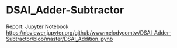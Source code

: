 # DSAI_Adder-Subtractor

Report: Jupyter Notebook https://nbviewer.jupyter.org/github/wwwmelodycomtw/DSAI_Adder-Subtractor/blob/master/DSAI_Addition.ipynb

